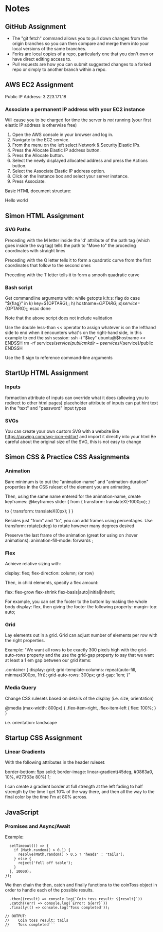 
# Notes

## GitHub Assignment

- The "git fetch" command allows you to pull down changes from the origin branches so you can then compare and merge them into your local versions of the same branches.
- Forks are local copies of a repo, particularly one that you don't own or have direct editing access to. 
- Pull requests are how you can submit suggested changes to a forked repo or simply to another branch within a repo.


## AWS EC2 Assignment
Public IP Address: 3.223.171.18

### Associate a permanent IP address with your EC2 instance
Will cause you to be charged for time the server is *not* running (your first elastic IP address is otherwise free)

1. Open the AWS console in your browser and log in.
2. Navigate to the EC2 service.
3. From the menu on the left select Network & Security|Elastic IPs.
4. Press the Allocate Elastic IP address button.
5. Press the Allocate button.
6. Select the newly displayed allocated address and press the Actions button.
7. Select the Associate Elastic IP address option.
8. Click on the Instance box and select your server instance.
9. Press Associate.

Basic HTML document structure:
<html>
  <head>
    <title>My First Page</title>
  </head>
  <body>
    <main>
      <p>Hello world</p>
    </main>
  </body>
</html>

## Simon HTML Assignment

### SVG Paths
Preceding with the M letter inside the 'd' attribute of the path tag (which goes inside the svg tag) tells the path to "Move to" the proceding coordinates with straight lines

Preceding with the Q letter tells it to form a quadratic curve from the first coordinates that follow to the second ones

Preceding with the T letter tells it to form a smooth quadratic curve

### Bash script
Get commandline arguments with:
while getopts k:h:s: flag
do
    case "${flag}" in
        k) key=${OPTARG};;
        h) hostname=${OPTARG};;
        s) service=${OPTARG};;
    esac
done

Note that the above script does not include validation

Use the double less-than << operator to assign whatever is on the lefthand side to end when it encounters what's on the right-hand side, in this example to end the ssh session:
ssh -i "$key" ubuntu@$hostname << ENDSSH
rm -rf services/${service}/public
mkdir -p services/${service}/public
ENDSSH

Use the $ sign to reference command-line arguments

## StartUp HTML Assignment

### Inputs
formaction attribute of inputs can override what it does (allowing you to redirect to other html pages)
placeholder attribute of inputs can put hint text in the "text" and "password" input types

### SVGs
You can create your own custom SVG with a website like https://uxwing.com/svg-icon-editor/ and import it directly into your html
Be careful about the original size of the SVG, this is not easy to change

## Simon CSS & Practice CSS Assignments

### Animation

Bare minimum is to put the "animation-name" and "animation-duration" properties in the CSS ruleset of the element you are animating.

Then, using the same name entered for the animation-name, create keyframes:
@keyframes slider {
  from {
    transform: translateX(-1000px);
  }

  to {
    transform: translateX(0px);
  }
}

Besides just "from" and "to", you can add frames using percentages.
Use transform: rotate(xdeg) to rotate however many degrees desired

Preserve the last frame of the animation (great for using on :hover animations):
animation-fill-mode: forwards ;

### Flex

Achieve relative sizing with:

display: flex;
flex-direction: column; (or row)

Then, in child elements, specify a flex amount:

flex: flex-grow flex-shrink flex-basis|auto|initial|inherit;

For example, you can set the footer to the bottom by making the whole body display: flex, then giving the footer the following property:
margin-top: auto;

### Grid

Lay elements out in a grid. Grid can adjust number of elements per row with the right properties.

Example: 
"We want all rows to be exactly 300 pixels high with the grid-auto-rows property and the use the grid-gap property to say that we want at least a 1 em gap between our grid items:

.container {
  display: grid;
  grid-template-columns: repeat(auto-fill, minmax(300px, 1fr));
  grid-auto-rows: 300px;
  grid-gap: 1em;
}"

### Media Query

Change CSS rulesets based on details of the display (i.e. size, orientation)

@media (max-width: 800px) {
  .flex-item-right, .flex-item-left {
    flex: 100%;
  }
}

i.e. orientation: landscape

## Startup CSS Assignment

### Linear Gradients

With the following attributes in the header ruleset:

border-bottom: 5px solid;
border-image: linear-gradient(45deg, #0863a0, 10%, #27363e 80%) 1;

I can create a gradient border at full strength at the left fading to half strength by the time I get 10% of the way there, and then all the way to the final color by the time I'm at 80% across.


## JavaScript

### Promises and Async/Await

Example:

```const coinToss = new Promise((resolve, reject) => {
  setTimeout(() => {
    if (Math.random() > 0.1) {
      resolve(Math.random() > 0.5 ? 'heads' : 'tails');
    } else {
      reject('fell off table');
    }
  }, 10000);
});
```
We then chain the then, catch and finally functions to the coinToss object in order to handle each of the possible results.

```coinToss
  .then((result) => console.log(`Coin toss result: ${result}`))
  .catch((err) => console.log(`Error: ${err}`))
  .finally(() => console.log('Toss completed'));

// OUTPUT:
//    Coin toss result: tails
//    Toss completed```
